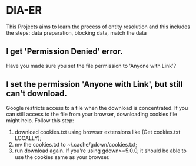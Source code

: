 # DIA-ER
This Projects aims to learn the process of entity resolution and this includes the steps: data preparation, blocking data, match the data
## I get 'Permission Denied' error.
Have you made sure you set the file permission to 'Anyone with Link'?

## I set the permission 'Anyone with Link', but still can't download.
Google restricts access to a file when the download is concentrated. If you can still access to the file from your browser, downloading cookies file might help.
Follow this step:
1) download cookies.txt using browser extensions like (Get cookies.txt LOCALLY);
2) mv the cookies.txt to ~/.cache/gdown/cookies.txt;
3) run download again. If you're using gdown>=5.0.0, it should be able to use the cookies same as your browser.
